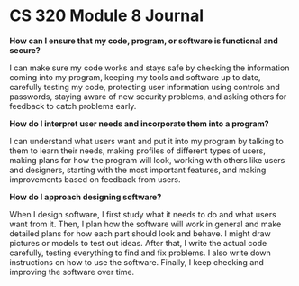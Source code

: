 # CS 320 Module 8 Journal

**How can I ensure that my code, program, or software is functional and secure?**

I can make sure my code works and stays safe by checking the information coming into my program, keeping my tools and software up to date, carefully testing my code, protecting user information using controls and passwords, staying aware of new security problems, and asking others for feedback to catch problems early.

**How do I interpret user needs and incorporate them into a program?**

I can understand what users want and put it into my program by talking to them to learn their needs, making profiles of different types of users, making plans for how the program will look, working with others like users and designers, starting with the most important features, and making improvements based on feedback from users.

**How do I approach designing software?**

When I design software, I first study what it needs to do and what users want from it. Then, I plan how the software will work in general and make detailed plans for how each part should look and behave. I might draw pictures or models to test out ideas. After that, I write the actual code carefully, testing everything to find and fix problems. I also write down instructions on how to use the software. Finally, I keep checking and improving the software over time.







